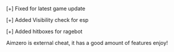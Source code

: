 [+] Fixed for latest game update

[+] Added Visibility check for esp

[+] Added hitboxes for ragebot

Aimzero is external cheat, it has a good amount of features
enjoy!

